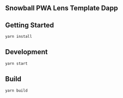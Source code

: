 ## Snowball PWA Lens Template Dapp

## Getting Started

```sh
yarn install
```

## Development

```sh
yarn start
```

## Build

```sh
yarn build
```